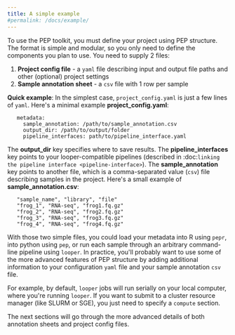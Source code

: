 ```yaml
---
title: A simple example
#permalink: /docs/example/
---
```


To use the PEP toolkit, you must define your project using PEP structure. The format is simple and modular, so you only need to define the components you plan to use. You need to supply 2 files:

1. **Project config file** - a ``yaml`` file describing input and output file paths and other (optional) project settings
2. **Sample annotation sheet** - a ``csv`` file with 1 row per sample

**Quick example**: In the simplest case, ``project_config.yaml`` is just a few lines of ``yaml``. Here's a minimal example **project_config.yaml**:


```{yaml}
   metadata:
     sample_annotation: /path/to/sample_annotation.csv
     output_dir: /path/to/output/folder
     pipeline_interfaces: path/to/pipeline_interface.yaml
```

The **output_dir** key specifies where to save results. The **pipeline_interfaces** key points to your looper-compatible pipelines (described in :doc:`linking the pipeline interface <pipeline-interface>`). The **sample_annotation** key points to another file, which is a comma-separated value (``csv``) file describing samples in the project. Here's a small example of **sample_annotation.csv**:

```{csv}
   "sample_name", "library", "file"
   "frog_1", "RNA-seq", "frog1.fq.gz"
   "frog_2", "RNA-seq", "frog2.fq.gz"
   "frog_3", "RNA-seq", "frog3.fq.gz"
   "frog_4", "RNA-seq", "frog4.fq.gz"
```

With those two simple files, you could load your metadata into R using `pepr`, into python using `pep`, or run each sample through an arbitrary command-line pipeline using `looper`. In practice, you'll probably want to use some of the more advanced features of PEP structure by adding additional information to your configuration ``yaml`` file and your sample annotation ``csv`` file.

For example, by default, `looper` jobs will run serially on your local computer, where you're running ``looper``. If you want to submit to a cluster resource manager (like SLURM or SGE), you just need to specify a ``compute`` section.

The next sections will go through the more advanced details of both annotation sheets and project config files.
